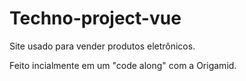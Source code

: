 # Techno-project-vue
Site usado para vender produtos eletrônicos.

Feito incialmente em um "code along" com a Origamid.
